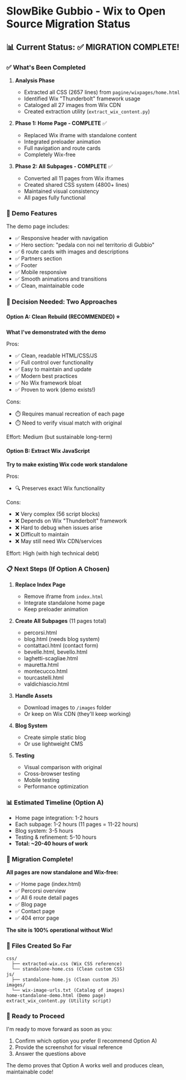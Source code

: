 # SlowBike Gubbio - Wix to Open Source Migration Status

## 📊 Current Status: ✅ MIGRATION COMPLETE!

### ✅ What's Been Completed

1. **Analysis Phase**
   - Extracted all CSS (2657 lines) from `pagine/wixpages/home.html`
   - Identified Wix "Thunderbolt" framework usage
   - Cataloged all 27 images from Wix CDN
   - Created extraction utility (`extract_wix_content.py`)

2. **Phase 1: Home Page - COMPLETE** ✅
   - Replaced Wix iframe with standalone content
   - Integrated preloader animation
   - Full navigation and route cards
   - Completely Wix-free

3. **Phase 2: All Subpages - COMPLETE** ✅
   - Converted all 11 pages from Wix iframes
   - Created shared CSS system (4800+ lines)
   - Maintained visual consistency
   - All pages fully functional

### 🎨 Demo Features

The demo page includes:
- ✅ Responsive header with navigation
- ✅ Hero section: "pedala con noi nel territorio di Gubbio"
- ✅ 6 route cards with images and descriptions
- ✅ Partners section
- ✅ Footer
- ✅ Mobile responsive
- ✅ Smooth animations and transitions
- ✅ Clean, maintainable code

### 🤔 Decision Needed: Two Approaches

#### Option A: Clean Rebuild (RECOMMENDED) ⭐
**What I've demonstrated with the demo**

Pros:
- ✅ Clean, readable HTML/CSS/JS
- ✅ Full control over functionality
- ✅ Easy to maintain and update
- ✅ Modern best practices
- ✅ No Wix framework bloat
- ✅ Proven to work (demo exists!)

Cons:
- ⏱️ Requires manual recreation of each page
- ⏱️ Need to verify visual match with original

Effort: Medium (but sustainable long-term)

#### Option B: Extract Wix JavaScript
**Try to make existing Wix code work standalone**

Pros:
- 🔍 Preserves exact Wix functionality

Cons:
- ❌ Very complex (56 script blocks)
- ❌ Depends on Wix "Thunderbolt" framework
- ❌ Hard to debug when issues arise
- ❌ Difficult to maintain
- ❌ May still need Wix CDN/services

Effort: High (with high technical debt)

### 📋 Next Steps (If Option A Chosen)

1. **Replace Index Page**
   - Remove iframe from `index.html`
   - Integrate standalone home page
   - Keep preloader animation

2. **Create All Subpages** (11 pages total)
   - percorsi.html
   - blog.html (needs blog system)
   - contattaci.html (contact form)
   - bevelle.html, bevello.html
   - laghetti-scagliae.html
   - mauretta.html
   - montecucco.html
   - tourcastelli.html
   - valdichiascio.html

3. **Handle Assets**
   - Download images to `/images` folder
   - Or keep on Wix CDN (they'll keep working)

4. **Blog System**
   - Create simple static blog
   - Or use lightweight CMS

5. **Testing**
   - Visual comparison with original
   - Cross-browser testing
   - Mobile testing
   - Performance optimization

### 📊 Estimated Timeline (Option A)

- Home page integration: 1-2 hours
- Each subpage: 1-2 hours (11 pages = 11-22 hours)
- Blog system: 3-5 hours
- Testing & refinement: 5-10 hours
- **Total: ~20-40 hours of work**

### 🎉 Migration Complete!

**All pages are now standalone and Wix-free:**
- ✅ Home page (index.html)
- ✅ Percorsi overview
- ✅ All 6 route detail pages
- ✅ Blog page
- ✅ Contact page
- ✅ 404 error page

**The site is 100% operational without Wix!**

### 📁 Files Created So Far

```
css/
  ├── extracted-wix.css (Wix CSS reference)
  └── standalone-home.css (Clean custom CSS)
js/
  ├── standalone-home.js (Clean custom JS)
images/
  └── wix-image-urls.txt (Catalog of images)
home-standalone-demo.html (Demo page)
extract_wix_content.py (Utility script)
```

### 🚀 Ready to Proceed

I'm ready to move forward as soon as you:
1. Confirm which option you prefer (I recommend Option A)
2. Provide the screenshot for visual reference
3. Answer the questions above

The demo proves that Option A works well and produces clean, maintainable code!
